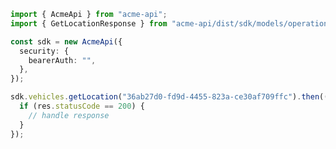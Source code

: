 <!-- Start SDK Example Usage -->


```typescript
import { AcmeApi } from "acme-api";
import { GetLocationResponse } from "acme-api/dist/sdk/models/operations";

const sdk = new AcmeApi({
  security: {
    bearerAuth: "",
  },
});

sdk.vehicles.getLocation("36ab27d0-fd9d-4455-823a-ce30af709ffc").then((res: GetLocationResponse) => {
  if (res.statusCode == 200) {
    // handle response
  }
});
```
<!-- End SDK Example Usage -->